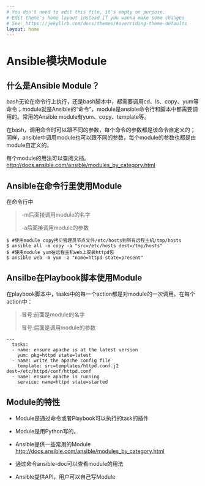 ```yaml
---
# You don't need to edit this file, it's empty on purpose.
# Edit theme's home layout instead if you wanna make some changes
# See: https://jekyllrb.com/docs/themes/#overriding-theme-defaults
layout: home
---
```


# Ansible模块Module


## 什么是Ansible Module？

bash无论在命令行上执行，还是bash脚本中，都需要调用cd、ls、copy、yum等命令；module就是Ansible的“命令”，module是ansible命令行和脚本中都需要调用的。常用的Ansible module有yum、copy、template等。

在bash，调用命令时可以跟不同的参数，每个命令的参数都是该命令自定义的；同样，ansible中调用module也可以跟不同的参数，每个module的参数也都是由module自定义的。

每个module的用法可以查阅文档。http://docs.ansible.com/ansible/modules_by_category.html



## Ansible在命令行里使用Module

在命令行中

> -m后面接调用module的名字
> 
> -a后面接调用module的参数

```
$ #使用module copy拷贝管理员节点文件/etc/hosts到所有远程主机/tmp/hosts
$ ansible all -m copy -a "src=/etc/hosts dest=/tmp/hosts"
$ #使用module yum在远程主机web上安装httpd包
$ ansible web -m yum -a "name=httpd state=present"

```


## Ansilbe在Playbook脚本使用Module

在playbook脚本中，tasks中的每一个action都是对module的一次调用。在每个action中：

> 冒号:前面是module的名字
> 
> 冒号:后面是调用module的参数

```
---
  tasks:
  - name: ensure apache is at the latest version
    yum: pkg=httpd state=latest
  - name: write the apache config file
    template: src=templates/httpd.conf.j2 dest=/etc/httpd/conf/httpd.conf
  - name: ensure apache is running
    service: name=httpd state=started

```

## Module的特性
* Module是通过命令或者Playbook可以执行的task的插件

* Module是用Python写的。

* Ansible提供一些常用的Module http://docs.ansible.com/ansible/modules_by_category.html

* 通过命令ansible-doc可以查看module的用法

* Ansible提供API，用户可以自己写Module